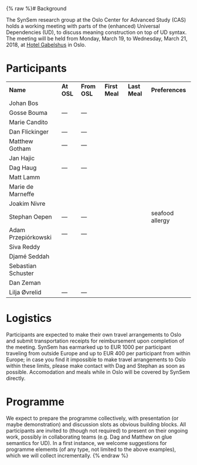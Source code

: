 {% raw %}# Background

The SynSem research group at the Oslo Center for Advanced
Study (CAS) holds a working meeting with parts of the (enhanced)
Universal Dependencies (UD), to discuss meaning construction on top of
UD syntax. The meeting will be held from Monday, March 19, to Wednesday,
March 21, 2018, at [Hotel
Gabelshus](https://www.nordicchoicehotels.no/hotell/norge/oslo/clarion-collection-hotel-gabelshus/?gclid=EAIaIQobChMIofbQ5_G72AIVHYuyCh3UpQKcEAAYASAAEgKUnfD_BwE)
in Oslo.

# Participants

|                     |            |              |                |               |                 |
|---------------------|------------|--------------|----------------|---------------|-----------------|
| **Name**            | **At OSL** | **From OSL** | **First Meal** | **Last Meal** | **Preferences** |
| Johan Bos           |            |              |                |               |                 |
| Gosse Bouma         | —          | —            |                |               |                 |
| Marie Candito       |            |              |                |               |                 |
| Dan Flickinger      | —          | —            |                |               |                 |
| Matthew Gotham      | —          | —            |                |               |                 |
| Jan Hajic           |            |              |                |               |                 |
| Dag Haug            | —          | —            |                |               |                 |
| Matt Lamm           |            |              |                |               |                 |
| Marie de Marneffe   |            |              |                |               |                 |
| Joakim Nivre        |            |              |                |               |                 |
| Stephan Oepen       | —          | —            |                |               | seafood allergy |
| Adam Przepiórkowski | —          | —            |                |               |                 |
| Siva Reddy          |            |              |                |               |                 |
| Djamé Seddah        |            |              |                |               |                 |
| Sebastian Schuster  |            |              |                |               |                 |
| Dan Zeman           |            |              |                |               |                 |
| Lilja Øvrelid       | —          | —            |                |               |                 |

# Logistics

Participants are expected to make their own travel arrangements to Oslo
and submit transportation receipts for reimbursement upon completion of
the meeting. SynSem has earmarked up to EUR 1000 per
participant traveling from outside Europe and up to EUR 400 per
participant from within Europe; in case you find it impossible to make
travel arrangements to Oslo within these limits, please make contact
with Dag and Stephan as soon as possible. Accomodation and meals while
in Oslo will be covered by SynSem directly.

# Programme

We expect to prepare the programme collectively, with presentation (or
maybe demonstration) and discussion slots as obvious building blocks.
All participants are invited to (though not required) to present on
their ongoing work, possibly in collaborating teams (e.g. Dag and
Matthew on glue semantics for UD). In a first instance, we welcome
suggestions for programme elements (of any type, not limited to the
above examples), which we will collect incrementally.
<update date omitted for speed>{% endraw %}